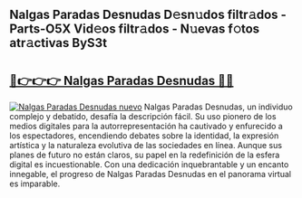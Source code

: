 ## Nalgas Paradas Desnudas D𝚎sn𝚞dos filtr𝚊dos - Parts-O5X Vid𝚎os filtr𝚊dos - N𝚞evas f𝚘tos atr𝚊ctivas ByS3t

# <h2><a href="http://mb3hfc.tromn.icu/?c=Nalgas+Paradas+Desnudas">🔗👉👉👉 Nalgas Paradas Desnudas 🔗🔗</a></h2>

[![Nalgas Paradas Desnudas nuevo](https://i.imgur.com/pEAQMta.gif)](http://mb3hfc.tromn.icu/?c=Nalgas+Paradas+Desnudas)
Nalgas Paradas Desnudas, un individuo complejo y debatido, desafía la descripción fácil. Su uso pionero de los medios digitales para la autorrepresentación ha cautivado y enfurecido a los espectadores, encendiendo debates sobre la identidad, la expresión artística y la naturaleza evolutiva de las sociedades en línea. Aunque sus planes de futuro no están claros, su papel en la redefinición de la esfera digital es incuestionable. Con una dedicación inquebrantable y un encanto innegable, el progreso de Nalgas Paradas Desnudas en el panorama virtual es imparable.
